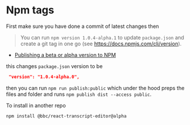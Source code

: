 # Npm tags

First make sure you have done a commit of latest changes then

>You can run `npm version 1.0.4-alpha.1` to update `package.json` and create a git tag in one go (see https://docs.npmjs.com/cli/version).

- [Publishing a beta or alpha version to NPM](https://medium.com/@kevinkreuzer/publishing-a-beta-or-alpha-version-to-npm-46035b630dd7)

this changes `package.json` version to be 

```json
 "version": "1.0.4-alpha.0",
```

then you can run  `npm run publish:public` which under the hood preps the files and folder and runs `npm publish dist --access public`.

To install in another repo

```
npm install @bbc/react-transcript-editor@alpha
```
